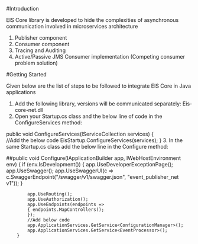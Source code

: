 #Introduction

EIS Core library is developed to hide the complexities of asynchronous communication involved in microservices architecture
1.	Publisher component
2.	Consumer component
3.	Tracing and Auditing
4.	Active/Passive JMS Consumer implementation (Competing consumer problem solution)

#Getting Started

Given below are the list of steps to be followed to integrate EIS Core in Java applications

1.	Add the following library, versions will be communicated separately:
Eis-core-net.dll
2.	Open your Startup.cs class and the below line of code in the ConfigureServices method:

public void ConfigureServices(IServiceCollection services)
    {          
        //Add the below code
            EisStartup.ConfigureServices(services);
    }
3.	In the same Startup.cs class add the below line in the Configure method:

  ##public void Configure(IApplicationBuilder app, IWebHostEnvironment env)
        {
            if (env.IsDevelopment())
            {   app.UseDeveloperExceptionPage();
                app.UseSwagger();
                app.UseSwaggerUI(c => c.SwaggerEndpoint("/swagger/v1/swagger.json", "event_publisher_net v1"));
            }

            app.UseRouting();
            app.UseAuthorization();
            app.UseEndpoints(endpoints =>
            { endpoints.MapControllers();
            });
	        //Add below code
            app.ApplicationServices.GetService<ConfigurationManager>();
            app.ApplicationServices.GetService<EventProcessor>();
        }
